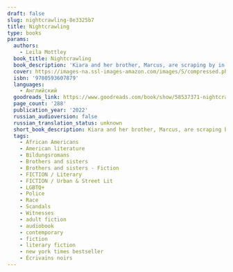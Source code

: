 ```yaml
---
draft: false
slug: nightcrawling-8e3325b7
title: Nightcrawling
type: books
params:
  authors:
    - Leila Mottley
  book_title: Nightcrawling
  book_description: 'Kiara and her brother, Marcus, are scraping by in an East Oakland apartment complex optimistically called the Regal-Hi. Both have dropped out of high school, their family fractured by death and prison. But while Marcus clings to his dream of rap stardom, Kiara hunts for work to pay their rent--which has more than doubled--and to keep the nine-year-old boy next door, abandoned by his mother, safe and fed.One night, what begins as a drunken misunderstanding with a stranger turns into the job Kiara never imagined wanting but now desperately needs: nightcrawling. Her world breaks open even further when her name surfaces in an investigation that exposes her as a key witness in a massive scandal within the Oakland Police Department.'
  cover: https://images-na.ssl-images-amazon.com/images/S/compressed.photo.goodreads.com/books/1654709397i/58537371.jpg
  isbn: '9780593607879'
  languages:
    - Английский
  goodreads_link: https://www.goodreads.com/book/show/58537371-nightcrawling
  page_count: '288'
  publication_year: '2022'
  russian_audioversion: false
  russian_translation_status: unknown
  short_book_description: Kiara and her brother, Marcus, are scraping by in an East Oakland apartment complex optimistically called the Regal-Hi. Both have dropped out of high school, their family fractured by death and...
  tags:
    - African Americans
    - American literature
    - Bildungsromans
    - Brothers and sisters
    - Brothers and sisters - Fiction
    - FICTION / Literary
    - FICTION / Urban & Street Lit
    - LGBTQ+
    - Police
    - Race
    - Scandals
    - Witnesses
    - adult fiction
    - audiobook
    - contemporary
    - fiction
    - literary fiction
    - new york times bestseller
    - Écrivains noirs
---
```

